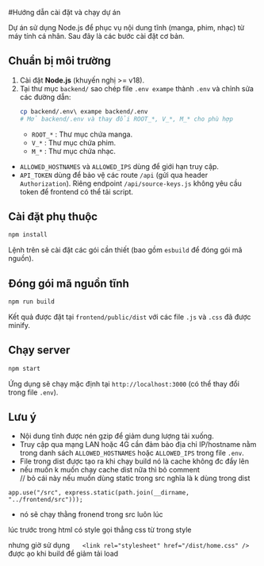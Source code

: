 #Hướng dẫn cài đặt và chạy dự án

Dự án sử dụng Node.js để phục vụ nội dung tĩnh (manga, phim, nhạc) từ máy tính cá nhân. 
Sau đây là các bước cài đặt cơ bản.

## Chuẩn bị môi trường

1. Cài đặt **Node.js** (khuyến nghị >= v18).
2. Tại thư mục `backend/` sao chép file `.env exampe` thành `.env` và chỉnh sửa các đường dẫn:
   ```bash
   cp backend/.env\ exampe backend/.env
   # Mở backend/.env và thay đổi ROOT_*, V_*, M_* cho phù hợp
   ```
   - `ROOT_*`   : Thư mục chứa manga.
   - `V_*`      : Thư mục chứa phim.
   - `M_*`      : Thư mục chứa nhạc.
  - `ALLOWED_HOSTNAMES` và `ALLOWED_IPS` dùng để giới hạn truy cập.
  - `API_TOKEN` dùng để bảo vệ các route `/api` (gửi qua header `Authorization`).
    Riêng endpoint `/api/source-keys.js` không yêu cầu token để frontend có thể tải script.

## Cài đặt phụ thuộc

```bash
npm install
```

Lệnh trên sẽ cài đặt các gói cần thiết (bao gồm `esbuild` để đóng gói mã nguồn).

## Đóng gói mã nguồn tĩnh

```bash
npm run build
```

Kết quả được đặt tại `frontend/public/dist` với các file `.js` và `.css` đã được minify.

## Chạy server

```bash
npm start
```

Ứng dụng sẽ chạy mặc định tại `http://localhost:3000` (có thể thay đổi trong file `.env`).

## Lưu ý

- Nội dung tĩnh được nén gzip để giảm dung lượng tải xuống.
- Truy cập qua mạng LAN hoặc 4G cần đảm bảo địa chỉ IP/hostname nằm trong danh sách `ALLOWED_HOSTNAMES` hoặc `ALLOWED_IPS` trong file `.env`.
- File trong dist được tạo ra khi chạy build nó là cache không đc đẩy lên
- nếu muốn k muốn chạy cache dist nữa thì bỏ comment  
// bỏ cái này nếu muốn dùng static trong src nghĩa là k dùng trong dist

``app.use("/src", express.static(path.join(__dirname, "../frontend/src")));  
``

- nó sẽ chạy thằng fronend trong src luôn
lúc

lúc trước trong html có style gọi thẳng css từ trong style 

nhưng giờ sử dụng ``    <link rel="stylesheet" href="/dist/home.css" />
`` được ạo khi build để giảm tải load


